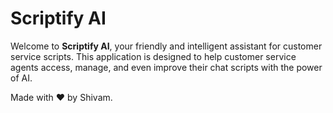 # Scriptify AI

Welcome to **Scriptify AI**, your friendly and intelligent assistant for customer service scripts. This application is designed to help customer service agents access, manage, and even improve their chat scripts with the power of AI.

Made with ❤️ by Shivam.